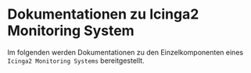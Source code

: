 # Dokumentationen zu Icinga2 Monitoring System
Im folgenden werden Dokumentationen zu den Einzelkomponenten eines `Icinga2 Monitoring Systems` bereitgestellt.
